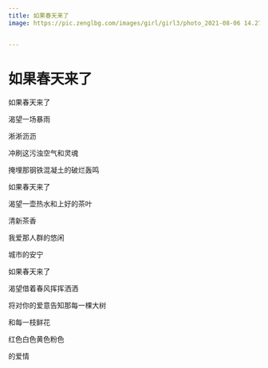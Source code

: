 ```yaml
---
title: 如果春天来了
image: https://pic.zenglbg.com/images/girl/girl3/photo_2021-08-06 14.27.00.jpeg


---
```


#  如果春天来了

如果春天来了

渴望一场暴雨

淅淅沥沥

冲刷这污浊空气和灵魂

掩埋那钢铁混凝土的破烂轰鸣

如果春天来了

渴望一壶热水和上好的茶叶

清新茶香

我爱那人群的悠闲

城市的安宁

如果春天来了

渴望借着春风挥挥洒洒

将对你的爱意告知那每一棵大树

和每一枝鲜花

红色白色黄色粉色

的爱情